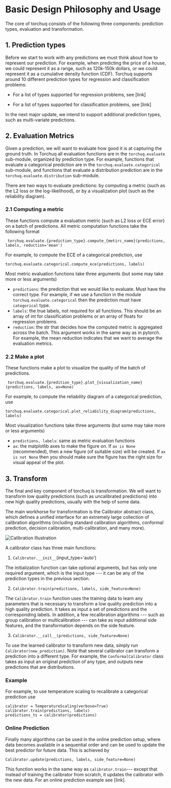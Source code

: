 
# Basic Design Philosophy and Usage

The core of torchuq consists of the following three components: prediction types, evaluation and transformation.

## 1. Prediction types 

Before we start to work with any predictions we must think about how to represent our prediction. For example, when predicting the price of a house, we could represent it as a range, such as 120k-150k dollars, or we could represent it as a cumulative density function (CDF). Torchuq supports around 10 different prediction types for regression and classification problems: 

- For a list of types supported for regression problems, see [link] 

- For a list of types supported for classification problems, see [link] 

In the next major update, we intend to support additional prediction types, such as multi-variate predictions. 

## 2. Evaluation Metrics 

Given a prediction, we will want to evaluate how good it is at capturing the ground truth. In Torchuq all evaluation functions are in the ```torchuq.evaluate```  sub-module, organized by prediction type. For example, functions that evaluate a categorical prediction are in the ```torchuq.evaluate.categorical``` sub-module, and functions that evaluate a distribution prediction are in the ```torchuq.evaluate.distribution``` sub-module. 

There are two ways to evaluate predictions: by computing a metric (such as the L2 loss or the log-likelihood), or by a visualization plot (such as the reliability diagram). 

### 2.1 Computing a metric 

These functions compute a evaluation metric (such as L2 loss or ECE error) on a batch of predictions. All metric computation functions take the following format

``` torchuq.evaluate.{prediction_type}.compute_{metirc_name}(predictions, labels, reduction='mean')```

For example, to compute the ECE of a categorical prediction, use

```torchuq.evaluate.categorical.compute_ece(predictions, labels)```

Most metric evaluation functions take three arguments (but some may take more or less arguments)

- ```predictions```: the prediction that we would like to evaluate. Must have the correct type. For example, if we use a function in the module ```torchuq.evaluate.categorical``` then the prediction must have ```categorical``` type. 
- ```labels```: the true labels, not required for all functions. This should be an array of int for classification problems or an array of floats for regression problems.  
- ```reduction```: the str that decides how the computed metric is aggregated across the batch. This argument works in the same way as in pytorch. For example, the mean reduction indicates that we want to average the evaluation metrics. 

### 2.2 Make a plot

These functions make a plot to visualize the quality of the batch of predictions. 

``` torchuq.evaluate.{predition_type}.plot_{visualization_name}(predictions, labels, ax=None)```

For example, to compute the reliability diagram of a categorical prediction, use

```torchuq.evaluate.categorical.plot_reliability_diagram(predictions, labels)``` 

Most visualization functions take three arguments (but some may take more or less arguments)

- ```predictions, labels```: same as metric evaluation functions
- ```ax```: the matplotlib axes to make the figure on. If ```ax is None``` (recommended), then a new figure (of suitable size) will be created. If ```ax is not None``` then you should make sure the figure has the right size for visual appeal of the plot. 


## 3. Transform

The final and key component of torchuq is transformation. We will want to transform low quality predictions (such as uncalibrated predictions) into new high quality predictions, usually with the help of some data. 

The main workhorse for transformation is the Calibrator abstract class, which defines a unified interface for an extremely large collection of calibration algorithms (including standard calibration algorithms, conformal prediction, decision calibration, multi-calibration, and many more).

![Calibration Illustration](../illustrations/calibrator.png)

A calibrator class has three main functions: 

1. ```Calibrator.__init__```(input_type='auto')

The initialization function can take optional arguments, but has only one required argument, which is the input type --- it can be any of the prediction types in the previous section. 

2. ``` Calibrator.train(predictions, labels, side_feature=None) ```

The ```Calibrator.train``` function uses the training data to learn any parameters that is necessary to transform a low quality prediction into a high quality prediction. It takes as input a set of predictions and the corresponding labels. In addition, a few recalibration algorithms --- such as group calibration or multicalibration --- can take as input additional side features, and the transformation depends on the side feature. 

3. ```Calibrator.__call__(predictions, side_feature=None)```

To use the learned calibrator to transform new data, simply run ```Calibrator(new_prediction)```. Note that several calibrator can transform a prediction into a different type. For example, the ```ConformalCalibrator``` class takes as input an original prediction of any type, and outputs new predictions that are distributions.  

### Example

For example, to use temperature scaling to recalibrate a categorical prediction use 

```
calibrator = TemperatureScaling(verbose=True)
calibrator.train(predictions, labels)
predictions_ts = calibrator(predictions)
```


###  Online Prediction 

Finally many algorithms can be used in the online prediction setup, where data becomes available in a sequential order and can be used to update the best predictor for future data. This is achieved by 

```Calibrator.update(predictions, labels, side_feature=None) ```

This function works in the same way as ```calibrator.train```--- except that instead of training the calibrator from scratch, it updates the calibrator with the new data. For an online prediction example see [link]. 

